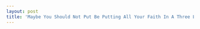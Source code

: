 ```yaml
---
layout: post
title: 'Maybe You Should Not Put Be Putting All Your Faith In A Three Letter Acronym'
---
```

